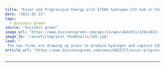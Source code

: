 ```yaml
---
title: "Essar and Progressive Energy plot £750m hydrogen CCS hub in Cheshire"
date: "2021-01-13"
tags: 
  - business green
source: "business green"
image_url: "https://www.businessgreen.com/api/v1/wps/ab4e921/af4ca823-f415-4cee-8853-d8ebf0681f1a/2/iStock-938512316-stanlow-refinery-on-the-mersey-oil-185x114.jpg"
image_fp: "/assets/img/post_thumbnails/185.jpg"
lead: "
 The two firms are drawing up plans to produce hydrogen and capture CO2 at an oil refinery in Ellesmere Port ..."
article_url: "https://www.businessgreen.com/news/4025727/essar-progressive-energy-plot-gbp750m-hydrogen-ccs-hub-cheshire"
---
```


---
